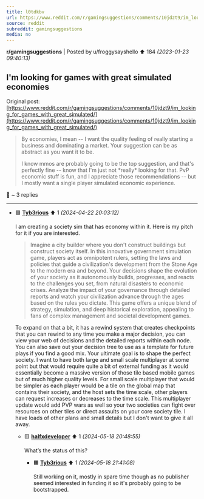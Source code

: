 ```yaml
---
title: l0tdkbv
url: https://www.reddit.com/r/gamingsuggestions/comments/10jdzt9/im_looking_for_games_with_great_simulated/
source: reddit
subreddit: gamingsuggestions
media: no
---
```

**r/gamingsuggestions** | Posted by u/froggysayshello ⬆️ 184 _(2023-01-23 09:40:13)_

## I'm looking for games with great simulated economies

Original post: [https://www.reddit.com/r/gamingsuggestions/comments/10jdzt9/im_looking_for_games_with_great_simulated/](https://www.reddit.com/r/gamingsuggestions/comments/10jdzt9/im_looking_for_games_with_great_simulated/)

> By economies, I mean -- I want the quality feeling of really starting a business and dominating a market.  Your suggestion can be as abstract as you want it to be.  
> 
> 
> I know mmos are probably going to be the top suggestion, and that's perfectly fine -- know that I'm just not \*really\* looking for that.  PvP economic stuff is fun, and I appreciate those recommendations -- but I mostly want a single player simulated economic experience.

💬 ~ 3 replies

---

* 🟩 **[Tyb3rious](https://www.reddit.com/user/Tyb3rious)** ⬆️ 1 _(2024-04-22 20:03:12)_

	I am creating a society sim that has economy within it.  Here is my pitch for it if you are interested.

	>Imagine a city builder where you don't construct buildings but construct society itself. In this innovative government simulation game, players act as omnipotent rulers, setting the laws and policies that guide a civilization's development from the Stone Age to the modern era and beyond. Your decisions shape the evolution of your society as it autonomously builds, progresses, and reacts to the challenges you set, from natural disasters to economic crises. Analyze the impact of your governance through detailed reports and watch your civilization advance through the ages based on the rules you dictate. This game offers a unique blend of strategy, simulation, and deep historical exploration, appealing to fans of complex management and societal development games.

	To expand on that a bit, it has a rewind system that creates checkpoints that you can rewind to any time you make a major decision, you can view your web of decisions and the detailed reports within each node.  You can also save out your decision tree to use as a template for future plays if you find a good mix.  Your ultimate goal is to shape the perfect society.  I want to have both large and small scale multiplayer at some point but that would require quite a bit of external funding as it would essentially become a massive version of those tile based mobile games but of much higher quality levels.  For small scale multiplayer that would be simpler as each player would be a tile on the global map that contains their society, and the host sets the time scale, other players can request increases or decreases to the time scale.  This multiplayer update would add PVP wars as well so your two societies can fight over resources on other tiles or direct assaults on your core society tile.  I have loads of other plans and small details but I don't want to give it all away.

	* 🟨 **[halfxdeveloper](https://www.reddit.com/user/halfxdeveloper)** ⬆️ 1 _(2024-05-18 20:48:55)_

		What’s the status of this?

		* 🟧 **[Tyb3rious](https://www.reddit.com/user/Tyb3rious)** ⬆️ 1 _(2024-05-18 21:41:08)_

			Still working on it, mostly in spare time though as no publisher seemed interested in funding it so it's probably going to be bootstrapped.


